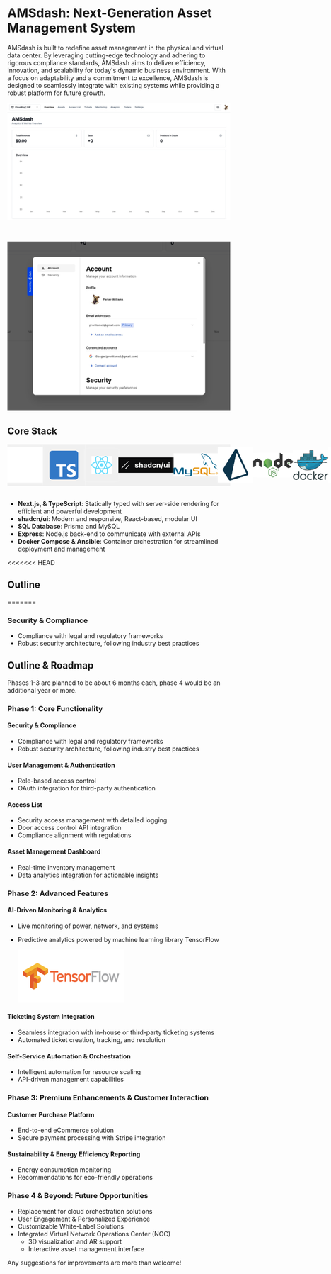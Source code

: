 # AMSdash: Next-Generation Asset Management System

AMSdash is built to redefine asset management in the physical and virtual data center. By leveraging cutting-edge technology and adhering to rigorous compliance standards, AMSdash aims to deliver efficiency, innovation, and scalability for today's dynamic business environment. With a focus on adaptability and a commitment to excellence, AMSdash is designed to seamlessly integrate with existing systems while providing a robust platform for future growth.

![Dashboard](./images/AMSdash.jpg)

<br/>

![LoginModal](./images/AMSdashModal.jpg)

## Core Stack

<div style="display: flex; flex-wrap: nowrap; align-items: center; background-color: #f0f0f0;">
  <img src="./images/nextjs-svgrepo-com.svg" alt="Next.js" width="80" style="box-shadow: 0px 0px 5px rgba(255, 255, 255, 0.5);" />
  <img src="./images/Typescript_logo_2020.svg" alt="TypeScript.js" width="65" style="padding: 15px; box-shadow: 0px 0px 5px rgba(255, 255, 255, 0.5);" />
  <img src="./images/React-icon.svg" alt="React.js" width="65" style="padding: 15px; box-shadow: 0px 0px 5px rgba(255, 255, 255, 0.5);" />
  <img src="./images/shadcnui.png" alt="shadcn/ui" width="125" style="box-shadow: 0px 0px 5px rgba(255, 255, 255, 0.5);" />
  <img src="./images/mysql-official.svg" alt="MySQL" width="100" style="box-shadow: 0px 0px 5px rgba(255, 255, 255, 0.5);" />
  <img src="./images/light-prisma-svgrepo-com-navy.svg" alt="Prisma.io" width="80" style="box-shadow: 0px 0px 5px rgba(255, 255, 255, 0.5);" />
  <img src="./images/Node.js_logo.svg" alt="Node.js" width="90" style="box-shadow: 0px 0px 5px rgba(255, 255, 255, 0.5);" />
  <img src="./images/docker-official.svg" alt="Docker" width="80" style="box-shadow: 0px 0px 5px rgba(255, 255, 255, 0.5);" />
  <img src="./images/ansible-svgrepo-com.svg" alt="Ansible" width="80" style="box-shadow: 0px 0px 5px rgba(255, 255, 255, 0.5);" />
</div>

<br/>

- **Next.js, & TypeScript**: Statically typed with server-side rendering for efficient and powerful development
- **shadcn/ui**: Modern and responsive, React-based, modular UI
- **SQL Database**: Prisma and MySQL
- **Express**: Node.js back-end to communicate with external APIs
- **Docker Compose & Ansible**: Container orchestration for streamlined deployment and management

<<<<<<< HEAD

## Outline

=======

### Security & Compliance

- Compliance with legal and regulatory frameworks
- Robust security architecture, following industry best practices

## Outline & Roadmap

Phases 1-3 are planned to be about 6 months each, phase 4 would be an additional year or more.

### Phase 1: Core Functionality

#### Security & Compliance

- Compliance with legal and regulatory frameworks
- Robust security architecture, following industry best practices

#### User Management & Authentication

- Role-based access control
- OAuth integration for third-party authentication

#### Access List

- Security access management with detailed logging
- Door access control API integration
- Compliance alignment with regulations

#### Asset Management Dashboard

- Real-time inventory management
- Data analytics integration for actionable insights

### Phase 2: Advanced Features

#### AI-Driven Monitoring & Analytics

- Live monitoring of power, network, and systems
- Predictive analytics powered by machine learning library TensorFlow

  ![TensorFlow](./images/tensorflow-ar21.svg)

#### Ticketing System Integration

- Seamless integration with in-house or third-party ticketing systems
- Automated ticket creation, tracking, and resolution

#### Self-Service Automation & Orchestration

- Intelligent automation for resource scaling
- API-driven management capabilities

### Phase 3: Premium Enhancements & Customer Interaction

#### Customer Purchase Platform

- End-to-end eCommerce solution
- Secure payment processing with Stripe integration

#### Sustainability & Energy Efficiency Reporting

- Energy consumption monitoring
- Recommendations for eco-friendly operations

### Phase 4 & Beyond: Future Opportunities

- Replacement for cloud orchestration solutions
- User Engagement & Personalized Experience
- Customizable White-Label Solutions
- Integrated Virtual Network Operations Center (NOC)
  - 3D visualization and AR support
  - Interactive asset management interface

Any suggestions for improvements are more than welcome!
